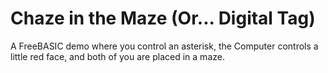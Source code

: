 # Chaze in the Maze (Or... Digital Tag)
A FreeBASIC demo where you control an asterisk, the Computer controls a little red face, and both of you are placed in a maze.
